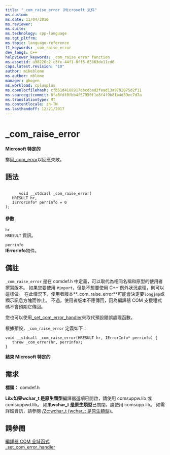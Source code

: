 ```yaml
---
title: "_com_raise_error |Microsoft 文件"
ms.custom: 
ms.date: 11/04/2016
ms.reviewer: 
ms.suite: 
ms.technology: cpp-language
ms.tgt_pltfrm: 
ms.topic: language-reference
f1_keywords: _com_raise_error
dev_langs: C++
helpviewer_keywords: _com_raise_error function
ms.assetid: a98226c2-c3fe-44f1-8ff5-85863de11cd6
caps.latest.revision: "10"
author: mikeblome
ms.author: mblome
manager: ghogen
ms.workload: cplusplus
ms.openlocfilehash: cfb51d4188917ebcdbad2fead13a9792875d2f11
ms.sourcegitcommit: 8fa8fdf0fbb4f57950f1e8f4f9b81b4d39ec7d7a
ms.translationtype: MT
ms.contentlocale: zh-TW
ms.lasthandoff: 12/21/2017
---
```

# <a name="comraiseerror"></a>_com_raise_error
**Microsoft 特定的**  
  
 擲回[_com_error](../cpp/com-error-class.md)以回應失敗。  
  
## <a name="syntax"></a>語法  
  
```  
  
      void __stdcall _com_raise_error(  
   HRESULT hr,  
   IErrorInfo* perrinfo = 0  
);  
```  
  
#### <a name="parameters"></a>參數  
 `hr`  
 `HRESULT` 資訊。  
  
 `perrinfo`  
 **IErrorInfo**物件。  
  
## <a name="remarks"></a>備註  
 `_com_raise_error` 是在 comdef.h 中定義，可以取代為相同名稱和原型的使用者撰寫版本。 如果您要使用 `#import`，但是不想要使用 C++ 例外狀況處理，則可以這樣做。 在此情況下，使用者版本**_com_raise_error**可能會決定要`longjmp`或顯示訊息方塊而停止。 不過，使用者版本不應傳回，因為編譯器 COM 支援程式碼不會預期它傳回。  
  
 您也可以使用[_set_com_error_handler](../cpp/set-com-error-handler.md)來取代預設錯誤處理函數。  
  
 根據預設，`_com_raise_error` 定義如下：  
  
```  
void __stdcall _com_raise_error(HRESULT hr, IErrorInfo* perrinfo) {  
   throw _com_error(hr, perrinfo);  
}  
```  
  
**結束 Microsoft 特定的**  
  
## <a name="requirements"></a>需求  
 **標頭：** comdef.h  
  
 **Lib:**如果**wchar_t 是原生類型**編譯器選項已開啟，請使用 comsuppw.lib 或 comsuppwd.lib。 如果**wchar_t 是原生類型**已關閉，請使用 comsupp.lib。 如需詳細資訊，請參閱 [/Zc:wchar_t (wchar_t 是原生類型)](../build/reference/zc-wchar-t-wchar-t-is-native-type.md)。  
  
## <a name="see-also"></a>請參閱  
 [編譯器 COM 全域函式](../cpp/compiler-com-global-functions.md)   
 [_set_com_error_handler](../cpp/set-com-error-handler.md)
